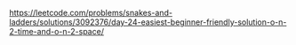 https://leetcode.com/problems/snakes-and-ladders/solutions/3092376/day-24-easiest-beginner-friendly-solution-o-n-2-time-and-o-n-2-space/

